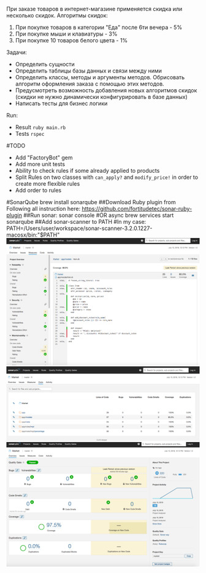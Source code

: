 При заказе товаров в интернет-магазине применяется скидка или несколько скидок. Алгоритмы скидок:

1) При покупке товаров в категории "Еда" после 6ти вечера - 5%
2) При покупке мыши и клавиатуры - 3%
3) При покупке 10 товаров белого цвета - 1%

Задачи:

* Определить сущности
* Определить таблицы базы данных и связи между ними
* Определить классы, методы и аргументы методов. Обрисовать алгоритм оформления заказа с помощью этих методов.
* Предусмотреть возможность добавления новых алгоритмов скидок (скидки не нужно динамически конфигурировать в базе данных)
* Написать тесты для бизнес логики

Run:
 * Result `ruby main.rb`
 * Tests `rspec`
 
 
#TODO
* Add "FactoryBot" gem
* Add more unit tests
* Ability to check rules if some already applied to products
* Split Rules on two classes with `can_apply?` and `modify_price!` in order to create more flexible rules
* Add order to rules


#SonarQube
    brew install sonarqube
##Download Ruby plugin from 
    Following all instruction here:
    https://github.com/fortitudetec/sonar-ruby-plugin
##Run sonar: 
    sonar console 
    #OR async
    brew services start sonarqube
##Add sonar-scanner to PATH
    #In my case:
    PATH=/Users/user/workspace/sonar-scanner-3.2.0.1227-macosx/bin:"$PATH"
![Screenshot](public/ScreenShot1.png)
![Screenshot](public/ScreenShot2.png)
![Screenshot](public/ScreenShot3.png)    
    
 